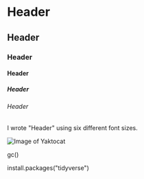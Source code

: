 # Header
## Header
### Header
#### Header
##### Header
###### Header

I wrote "Header" using six different font sizes.

![Image of Yaktocat](https://octodex.github.com/images/yaktocat.png)

gc()

install.packages("tidyverse")
